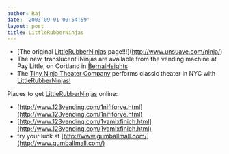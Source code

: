 ```yaml
---
author: Raj
date: '2003-09-01 00:54:59'
layout: post
title: LittleRubberNinjas
---
```


* [The original [LittleRubberNinjas](LittleRubberNinjas.html) page!!!](http://www.unsuave.com/ninja/)
* The new, translucent iNinjas are available from the vending machine at Pay Little, on Cortland in [BernalHeights](BernalHeights.html)
* The [Tiny Ninja Theater Company](http://www.tinyninjatheater.com) performs classic theater in NYC with [LittleRubberNinjas!](LittleRubberNinjas!.html) 

Places to get [LittleRubberNinjas](LittleRubberNinjas.html) online:

* [http://www.123vending.com/1nififorve.html](http://www.123vending.com/1nififorve.html)
* [http://www.123vending.com/1vamixfinich.html](http://www.123vending.com/1vamixfinich.html)
* try your luck at [http://www.gumballmall.com/](http://www.gumballmall.com/)
